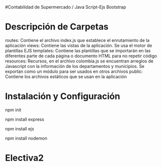 #Contabilidad de Supermercado / Java Script-Ejs Bootstrap



# Descripción de Carpetas
routes: Contiene el archivo index.js que establece el enrutamiento de la aplicación
views: Contiene las vistas de la aplicación. Se usa el motor de plantillas EJS
templates: Contiene las plantillas que se importarán en las diferentes parte de cada página o documento HTML para no repetir código
resources: Recursos, en el archivo colombia.js se encuentran arreglos de Javascript con la información de los departamentos y municipios. Se exportan como un módulo para ser usados en otros archivos
public: Contiene los archivos estáticos que se usan en la aplicación


# Instalación y Configuración

npm init

npm install express 

npm install ejs 

npm install nodemon 
# Electiva2

